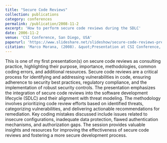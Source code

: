 ```yaml
---
title: "Secure Code Reviews"
collection: publications
category: conferences
permalink: /publication/2008-11-2
excerpt: 'How to perform secure code reviews during the SDLC'
date: 2006-11-2
venue: 'CSI Conference, San Diego, USA'
paperurl: 'https://www.slideshare.net/slideshow/secure-code-reviews-presentation/781108'
citation: 'Marco Morana, (2008). &quot;Presentation at CSI Conference, San Diego, USA &quot; <i>Turbo Talks</i>. 1(3).'
---
```


This is one of my first presentation(s) on secure code reviews as consulting practice, highlighting their purpose, importance, methodologies, common coding errors, and additional resources. Secure code reviews are a critical process for identifying and addressing vulnerabilities in code, ensuring adherence to security best practices, regulatory compliance, and the implementation of robust security controls. The presentation emphasizes the integration of secure code reviews into the software development lifecycle (SDLC) and their alignment with threat modeling. The methodology involves prioritizing code review efforts based on identified threats, categorizing vulnerabilities, and delivering actionable recommendations for remediation. Key coding mistakes discussed include issues related to insecure configurations, inadequate data protection, flawed authentication mechanisms, and authorization gaps. The session provides valuable insights and resources for improving the effectiveness of secure code reviews and fostering a more secure development process.
